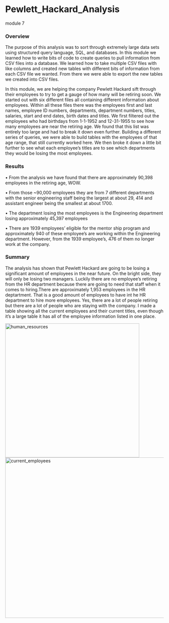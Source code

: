 # Pewlett_Hackard_Analysis
module 7


### Overview

The purpose of this analysis was to sort through extremely large data sets using structured query language, SQL, and databases. In this module we learned how to write bits of code to create queries to pull information from CSV files into a database. We learned how to take multiple CSV files with like columns and created new tables with different bits of information from each CSV file we wanted. From there we were able to export the new tables we created into CSV files. 

In this module, we are helping the company Pewlett Hackard sift through their employees to try to get a gauge of how many will be retiring soon. We started out with six different files all containing different information about employees. Within all these files there was the employees first and last names, employee ID numbers, departments, department numbers, titles, salaries, start and end dates, birth dates and titles. We first filtered out the employees who had birthdays from 1-1-1952 and 12-31-1955 to see how many employees are near the retiring age. We found that this list was entirely too large and had to break it down even further. Building a different series of queries, we were able to build tables with the employees of that age range, that still currently worked here. We then broke it down a little bit further to see what each employee’s titles are to see which departments they would be losing the most employees. 


### Results
•	From the analysis we have found that there are approximately 90,398 employees in the retiring age, WOW.

•	From those ~90,000 employees they are from 7 different departments with the senior engineering staff being the largest at about 29, 414 and assistant engineer being the smallest at about 1700. 

•	The department losing the most employees is the Engineering department losing approximately 45,397 employees 

•	There are 1939 employees’ eligible for the mentor ship program and approximately 940 of these employee’s are working within the Engineering department. However, from the 1939 employee’s, 476 of them no longer work at the company. 


### Summary 
The analysis has shown that Pewlett Hackard are going to be losing a significant amount of employees in the near future. On the bright side, they will only be losing two managers. Luckily there are no employee’s retiring from the HR department because there are going to need that staff when it comes to hiring.There are approximately 1,953 employees in the HR deptartment. That is a good amount of employees to have int he HR department to hire more employees. Yes, there are a lot of people retiring but there are a lot of people who are staying with the company. I made a table showing all the current employees and their current titles, even though it’s a large table it has all of the employee information listed in one place.

<img width="426" alt="human_resources" src="https://user-images.githubusercontent.com/45208773/136709048-1762f073-51c0-45f3-bd78-8355e26e31f7.PNG">

<img width="510" alt="current_employees" src="https://user-images.githubusercontent.com/45208773/136709054-3936cbd7-9362-4626-943a-424fee855817.PNG">


